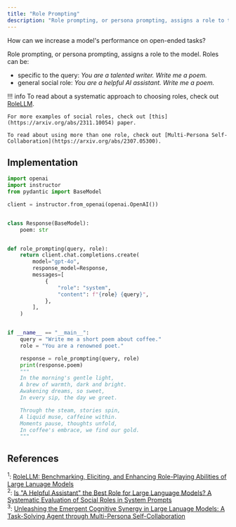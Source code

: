 ```yaml
---
title: "Role Prompting"
description: "Role prompting, or persona prompting, assigns a role to the model."
---
```


How can we increase a model's performance on open-ended tasks?

Role prompting, or persona prompting, assigns a role to the model. Roles can be:
 
 - specific to the query: *You are a talented writer. Write me a poem.*
 - general social role: *You are a helpful AI assistant. Write me a poem.*

!!! info
    To read about a systematic approach to choosing roles, check out [RoleLLM](https://arxiv.org/abs/2310.00746).

    For more examples of social roles, check out [this](https://arxiv.org/abs/2311.10054) paper.

    To read about using more than one role, check out [Multi-Persona Self-Collaboration](https://arxiv.org/abs/2307.05300).

## Implementation

```python hl_lines="19"
import openai
import instructor
from pydantic import BaseModel

client = instructor.from_openai(openai.OpenAI())


class Response(BaseModel):
    poem: str


def role_prompting(query, role):
    return client.chat.completions.create(
        model="gpt-4o",
        response_model=Response,
        messages=[
            {
                "role": "system",
                "content": f"{role} {query}",
            },
        ],
    )


if __name__ == "__main__":
    query = "Write me a short poem about coffee."
    role = "You are a renowned poet."

    response = role_prompting(query, role)
    print(response.poem)
    """
    In the morning's gentle light,
    A brew of warmth, dark and bright.
    Awakening dreams, so sweet,
    In every sip, the day we greet.

    Through the steam, stories spin,
    A liquid muse, caffeine within.
    Moments pause, thoughts unfold,
    In coffee's embrace, we find our gold.
    """
```

## References

<sup id="ref-1">1</sup>: [RoleLLM: Benchmarking, Eliciting, and Enhancing Role-Playing Abilities of Large Lanuage Models](https://arxiv.org/abs/2310.00746)  
<sup id="ref-2">2</sup>: [Is "A Helpful Assistant" the Best Role for Large Language Models? A Systematic Evaluation of Social Roles in System Prompts ](https://arxiv.org/abs/2311.10054)  
<sup id="ref-4">3</sup>: [Unleashing the Emergent Cognitive Synergy in Large Lanuage Models: A Task-Solving Agent through Multi-Persona Self-Collaboration ](https://arxiv.org/abs/2307.05300)  
